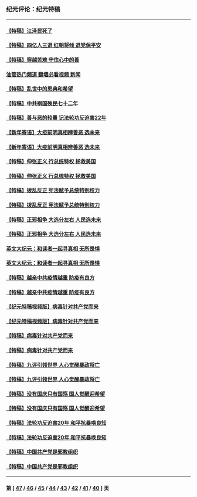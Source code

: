 ### 纪元评论：纪元特稿
---
#### [【特稿】江泽民死了](../../pages/nsc424/n13876300.md?12190330) 
#### [【特稿】四亿人三退 红朝将倾 退党保平安](../../pages/nsc424/n13794378.md?12190330) 
#### [【特稿】穿越苦难 守住心中的善](../../pages/nsc424/n13784979.md?12190330) 
#### [油管热门频道 翻墙必看视频 新闻](ok?12190330)
#### [【特稿】乱世中的恩典和希望](../../pages/nsc424/n13734687.md?12190330) 
#### [【特稿】中共祸国殃民七十二年](../../pages/nsc424/n13272607.md?12190330) 
#### [【特稿】善与恶的较量 记法轮功反迫害22年](../../pages/nsc424/n13086597.md?12190330) 
#### [【新年寄语】大疫前明真相辨善恶 选未来](../../pages/nsc424/n12660855.md?12190330) 
#### [【新年寄语】大疫前明真相辨善恶 选未来](../../pages/nsc424/n12660855.md?12190330) 
#### [【特稿】伸张正义 行总统特权 拯救美国](../../pages/nsc424/n12616806.md?12190330) 
#### [【特稿】伸张正义 行总统特权 拯救美国](../../pages/nsc424/n12616806.md?12190330) 
#### [【特稿】拨乱反正 宪法赋予总统特别权力](../../pages/nsc424/n12598306.md?12190330) 
#### [【特稿】拨乱反正 宪法赋予总统特别权力](../../pages/nsc424/n12598306.md?12190330) 
#### [【特稿】正邪相争 大选分左右 人民选未来](../../pages/nsc424/n12545208.md?12190330) 
#### [【特稿】正邪相争 大选分左右 人民选未来](../../pages/nsc424/n12545208.md?12190330) 
#### [英文大纪元：和读者一起寻真相 无所畏惧](../../pages/nsc424/n12542027.md?12190330) 
#### [英文大纪元：和读者一起寻真相 无所畏惧](../../pages/nsc424/n12542027.md?12190330) 
#### [【特稿】越亲中共疫情越重 防疫有良方](../../pages/nsc424/n12042989.md?12190330) 
#### [【特稿】越亲中共疫情越重 防疫有良方](../../pages/nsc424/n12042989.md?12190330) 
#### [【纪元特稿视频版】病毒针对共产党而来](../../pages/nsc424/n11977328.md?12190330) 
#### [【纪元特稿视频版】病毒针对共产党而来](../../pages/nsc424/n11977328.md?12190330) 
#### [【特稿】病毒针对共产党而来](../../pages/nsc424/n11928818.md?12190330) 
#### [【特稿】病毒针对共产党而来](../../pages/nsc424/n11928818.md?12190330) 
#### [【特稿】九评引领世界 人心觉醒暴政将亡](../../pages/nsc424/n11660496.md?12190330) 
#### [【特稿】九评引领世界 人心觉醒暴政将亡](../../pages/nsc424/n11660496.md?12190330) 
#### [【特稿】没有国庆只有国殇 国人觉醒迎希望](../../pages/nsc424/n11549354.md?12190330) 
#### [【特稿】没有国庆只有国殇 国人觉醒迎希望](../../pages/nsc424/n11549354.md?12190330) 
#### [【特稿】法轮功反迫害20年 和平抗暴唤良知](../../pages/nsc424/n11389135.md?12190330) 
#### [【特稿】法轮功反迫害20年 和平抗暴唤良知](../../pages/nsc424/n11389135.md?12190330) 
#### [【特稿】中国共产党是邪教组织](../../pages/nsc424/n11355551.md?12190330) 
#### [【特稿】中国共产党是邪教组织](../../pages/nsc424/n11355551.md?12190330) 

---
#### 第 [ [47](./47.md?12190330) / [46](./46.md?12190330) / [45](./45.md?12190330) / [44](./44.md?12190330) / [43](./43.md?12190330) / [42](./42.md?12190330) / [41](./41.md?12190330) / [40](./40.md?12190330) ] 页
